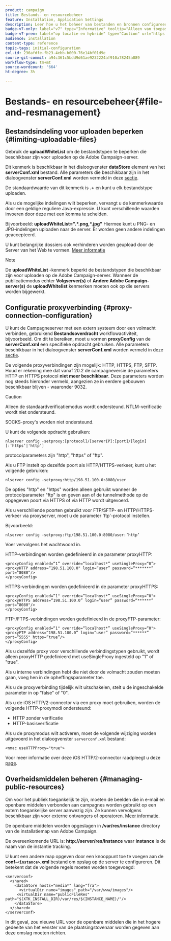 ```yaml
---
product: campaign
title: Bestands- en resourcebeheer
feature: Installation, Application Settings
description: Leer hoe u het beheer van bestanden en bronnen configureert in de campagne
badge-v7-only: label="v7" type="Informative" tooltip="Alleen van toepassing op Campaign Classic v7"
badge-v7-prem: label="op locatie en hybride" type="Caution" url="https://experienceleague.adobe.com/docs/campaign-classic/using/installing-campaign-classic/architecture-and-hosting-models/hosting-models-lp/hosting-models.html?lang=nl" tooltip="Alleen van toepassing op on-premise en hybride implementaties"
audience: installation
content-type: reference
topic-tags: initial-configuration
exl-id: 236afdfe-fb23-4ebb-b000-76e14bf01d9e
source-git-commit: a94c361c5bdd9d61ae9232224af910a78245a889
workflow-type: tm+mt
source-wordcount: '664'
ht-degree: 3%

---
```


# Bestands- en resourcebeheer{#file-and-resmanagement}



## Bestandsindeling voor uploaden beperken {#limiting-uploadable-files}

Gebruik de **uploadWhiteList** om de bestandstypen te beperken die beschikbaar zijn voor uploaden op de Adobe Campaign-server.

Dit kenmerk is beschikbaar in het dialoogvenster **dataStore** element van het **serverConf.xml** bestand. Alle parameters die beschikbaar zijn in het dialoogvenster **serverConf.xml** worden vermeld in deze [sectie](../../installation/using/the-server-configuration-file.md).

De standaardwaarde van dit kenmerk is **.+** en kunt u elk bestandstype uploaden.

Als u de mogelijke indelingen wilt beperken, vervangt u de kenmerkwaarde door een geldige reguliere Java-expressie. U kunt verschillende waarden invoeren door deze met een komma te scheiden.

Bijvoorbeeld: **uploadWhiteList=&quot;.&#42;.png,&#42;.jpg&quot;** Hiermee kunt u PNG- en JPG-indelingen uploaden naar de server. Er worden geen andere indelingen geaccepteerd.

U kunt belangrijke dossiers ook verhinderen worden geupload door de Server van het Web te vormen. [Meer informatie](web-server-configuration.md)

>[!NOTE]
>
>De **uploadWhiteList** -kenmerk beperkt de bestandstypen die beschikbaar zijn voor uploaden op de Adobe Campaign-server. Wanneer de publicatiemodus echter **Volgserver(s)** of **Andere Adobe Campaign-server(s)** de **uploadWhitelist** kenmerken moeten ook op die servers worden bijgewerkt.

## Configuratie proxyverbinding {#proxy-connection-configuration}

U kunt de Campagneserver met een extern systeem door een volmacht verbinden, gebruikend **Bestandsoverdracht** workflowactiviteit, bijvoorbeeld. Om dit te bereiken, moet u vormen **proxyConfig** van de **serverConf.xml** een specifieke opdracht gebruiken. Alle parameters beschikbaar in het dialoogvenster **serverConf.xml** worden vermeld in deze [sectie](../../installation/using/the-server-configuration-file.md).

De volgende proxyverbindingen zijn mogelijk: HTTP, HTTPS, FTP, SFTP. Houd er rekening mee dat vanaf 20.2 de campagneversie de parameters HTTP en HTTPS protocol **niet meer beschikbaar**. Deze parameters worden nog steeds hieronder vermeld, aangezien ze in eerdere gebouwen beschikbaar blijven - waaronder 9032.

>[!CAUTION]
>
>Alleen de standaardverificatiemodus wordt ondersteund. NTLM-verificatie wordt niet ondersteund.
>
>SOCKS-proxy&#39;s worden niet ondersteund.
>

U kunt de volgende opdracht gebruiken:

```
nlserver config -setproxy:[protocol]/[serverIP]:[port]/[login][:‘https’|'http’]
```

protocolparameters zijn &quot;http&quot;, &quot;https&quot; of &quot;ftp&quot;.

Als u FTP instelt op dezelfde poort als HTTP/HTTPS-verkeer, kunt u het volgende gebruiken:

```
nlserver config -setproxy:http/198.51.100.0:8080/user
```

De opties &quot;http&quot; en &quot;https&quot; worden alleen gebruikt wanneer de protocolparameter &quot;ftp&quot; is en geven aan of de tunnelmethode op de opgegeven poort via HTTPS of via HTTP wordt uitgevoerd.

Als u verschillende poorten gebruikt voor FTP/SFTP- en HTTP/HTTPS-verkeer via proxyserver, moet u de parameter &#39;ftp&#39;-protocol instellen.


Bijvoorbeeld:

```
nlserver config -setproxy:ftp/198.51.100.0:8080/user:’http’
```

Voer vervolgens het wachtwoord in.

HTTP-verbindingen worden gedefinieerd in de parameter proxyHTTP:

```
<proxyConfig enabled=“1” override=“localhost*” useSingleProxy=“0”>
<proxyHTTP address=“198.51.100.0" login=“user” password=“*******” port=“8080”/>
</proxyConfig>
```

HTTPS-verbindingen worden gedefinieerd in de parameter proxyHTTPS:

```
<proxyConfig enabled=“1" override=“localhost*” useSingleProxy=“0">
<proxyHTTPS address=“198.51.100.0” login=“user” password=“******” port=“8080"/>
</proxyConfig>
```

FTP-/FTPS-verbindingen worden gedefinieerd in de proxyFTP-parameter:

```
<proxyConfig enabled=“1" override=“localhost*” useSingleProxy=“0">
<proxyFTP address=“198.51.100.0” login=“user” password=“******” port=“5555" https=”true”/>
</proxyConfig>
```

Als u dezelfde proxy voor verschillende verbindingstypen gebruikt, wordt alleen proxyHTTP gedefinieerd met useSingleProxy ingesteld op &quot;1&quot; of &quot;true&quot;.

Als u interne verbindingen hebt die niet door de volmacht zouden moeten gaan, voeg hen in de opheffingsparameter toe.

Als u de proxyverbinding tijdelijk wilt uitschakelen, stelt u de ingeschakelde parameter in op &quot;false&quot; of &quot;0&quot;.

Als u de iOS HTTP/2-connector via een proxy moet gebruiken, worden de volgende HTTP-proxymodi ondersteund:

* HTTP zonder verificatie
* HTTP-basisverificatie

Als u de proxymodus wilt activeren, moet de volgende wijziging worden uitgevoerd in het dialoogvenster `serverconf.xml` bestand:

```
<nmac useHTTPProxy="true">
```

Voor meer informatie over deze iOS HTTP/2-connector raadpleegt u deze [page](../../delivery/using/about-mobile-app-channel.md).

## Overheidsmiddelen beheren {#managing-public-resources}

Om voor het publiek toegankelijk te zijn, moeten de beelden die in e-mail en openbare middelen verbonden aan campagnes worden gebruikt op een extern toegankelijke server aanwezig zijn. Ze kunnen vervolgens beschikbaar zijn voor externe ontvangers of operatoren. [Meer informatie](../../installation/using/deploying-an-instance.md#managing-public-resources).

De openbare middelen worden opgeslagen in **/var/res/instance** directory van de installatiemap van Adobe Campaign.

De overeenkomende URL is: **http://server/res/instance** waar **instance** is de naam van de instantie tracking.

U kunt een andere map opgeven door een knooppunt toe te voegen aan de **conf-`<instance>`.xml** bestand om opslag op de server te configureren. Dit betekent dat de volgende regels moeten worden toegevoegd:

```
<serverconf>
  <shared>
    <dataStore hosts="media*" lang="fra">
      <virtualDir name="images" path="/var/www/images"/>
     <virtualDir name="publicFileRes" path="$(XTK_INSTALL_DIR)/var/res/$(INSTANCE_NAME)/"/>
    </dataStore>
  </shared>
</serverconf>
```

In dit geval, zou nieuwe URL voor de openbare middelen die in het hogere gedeelte van het venster van de plaatsingstovenaar worden gegeven aan deze omslag moeten richten.
